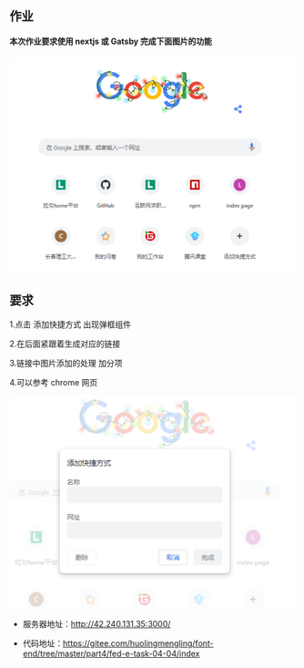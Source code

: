 ## 作业

#### 本次作业要求使用 nextjs 或 Gatsby 完成下面图片的功能

![CgpVE1_ZfDmAKipjAAECtGrZYYk091](images/CgpVE1_ZfDmAKipjAAECtGrZYYk091.png)

## 要求

  1.点击 添加快捷方式 出现弹框组件

  2.在后面紧跟着生成对应的链接

  3.链接中图片添加的处理 加分项

  4.可以参考 chrome 网页

![CgqCHl_ZfK-AEYw-AADAubejE1g983](images/CgqCHl_ZfK-AEYw-AADAubejE1g983.png)

- 服务器地址：http://42.240.131.35:3000/

- 代码地址：https://gitee.com/huolingmengling/font-end/tree/master/part4/fed-e-task-04-04/index
